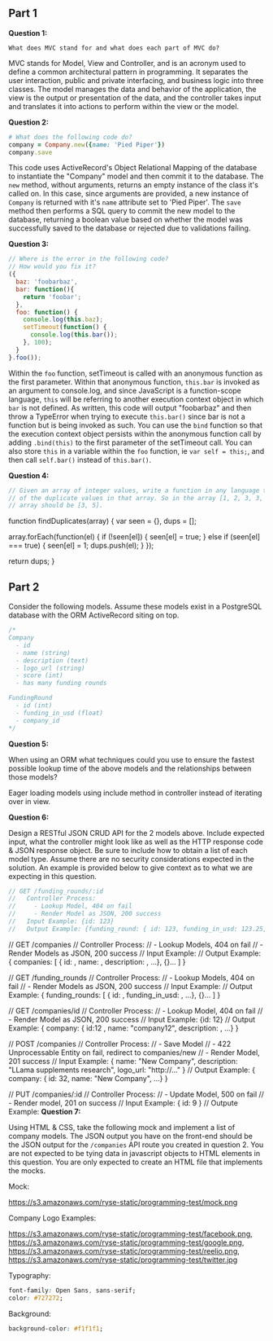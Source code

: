 ## Part 1

**Question 1:**

`What does MVC stand for and what does each part of MVC do?`

MVC stands for Model, View and Controller, and is an acronym used to define a common architectural pattern in programming. It separates the user interaction, public and private interfacing, and business logic into three classes. The model manages the data and behavior of the application, the view is the output or presentation of the data, and the controller takes input and translates it into actions to perform within the view or the model.

**Question 2:**

```ruby
# What does the following code do?
company = Company.new({name: 'Pied Piper'})
company.save
```

This code uses ActiveRecord's Object Relational Mapping of the database to instantiate the "Company" model and then commit it to the database. The `new` method, without arguments, returns an empty instance of the class it's called on. In this case, since arguments are provided, a new instance of `Company` is returned with it's `name` attribute set to 'Pied Piper'. The `save` method then performs a SQL query to commit the new model to the database, returning a boolean value based on whether the model was successfully saved to the database or rejected due to validations failing.

**Question 3:**

```javascript
// Where is the error in the following code?
// How would you fix it?
({
  baz: 'foobarbaz',
  bar: function(){
    return 'foobar';
  },
  foo: function() {
    console.log(this.baz);
    setTimeout(function() {
      console.log(this.bar());
    }, 100);
  }
}.foo());
```

Within the `foo` function, setTimeout is called with an anonymous function as the first parameter. Within that anonymous function, `this.bar` is invoked as an argument to console.log, and since JavaScript is a function-scope language, `this` will be referring to another execution context object in which `bar` is not defined. As written, this code will output "foobarbaz" and then throw a TypeError when trying to execute `this.bar()` since bar is not a function but is being invoked as such.
You can use the `bind` function so that the execution context object persists within the anonymous function call by adding `.bind(this)` to the first parameter of the setTimeout call. You can also store `this` in a variable within the `foo` function, ie `var self = this;`, and then call `self.bar()` instead of `this.bar()`.

**Question 4:**

```javascript
// Given an array of integer values, write a function in any language that returns an array
// of the duplicate values in that array. So in the array [1, 2, 3, 3, 4, 5, 5, 6] the returned
// array should be [3, 5].
```

function findDuplicates(array) {
  var seen = {},
      dups = [];

  array.forEach(function(el) {
    if (!seen[el]) {
      seen[el] = true;
    } else if (seen[el] === true) {
      seen[el] = 1;
      dups.push(el);
    }
  });

  return dups;
}

## Part 2

Consider the following models. Assume these models exist in a PostgreSQL database with the ORM ActiveRecord siting on top.

```javascript
/*
Company
  - id
  - name (string)
  - description (text)
  - logo_url (string)
  - score (int)
  - has many funding rounds

FundingRound
  - id (int)
  - funding_in_usd (float)
  - company_id
*/
```

**Question 5:**

When using an ORM what techniques could you use to ensure the fastest possible lookup time of the above models and the relationships between those models?

Eager loading models using include method in controller instead of iterating over in view.

**Question 6:**

Design a RESTful JSON CRUD API for the 2 models above. Include expected input, what the controller might look like as well as the HTTP response code & JSON response object. Be sure to include how to obtain a list of each model type. Assume there are no security considerations expected in the solution. An example is provided below to give context as to what we are expecting in this question.

```javascript
// GET /funding_rounds/:id
//   Controller Process:
//     - Lookup Model, 404 on fail
//     - Render Model as JSON, 200 success
//   Input Example: {id: 123}
//   Output Example: {funding_round: { id: 123, funding_in_usd: 123.25, company_id: 321 }}
```

// GET /companies
//   Controller Process:
//    - Lookup Models, 404 on fail
//    - Render Models as JSON, 200 success
//   Input Example:
//   Output Example: { companies: [ { id: , name: , description: , ...}, {}... ] }

// GET /funding_rounds
//   Controller Process:
//    - Lookup Models, 404 on fail
//    - Render Models as JSON, 200 success
//   Input Example:
//   Output Example: { funding_rounds: [ { id: , funding_in_usd: ,  ...}, {}... ] }

// GET /companies/id
//   Controller Process:
//    - Lookup Model, 404 on fail
//    - Render Model as JSON, 200 success
//   Input Example: {id: 12}
//   Output Example: { company: { id:12 , name: "company12", description: , ...} }

// POST /companies
//   Controller Process:
//    - Save Model
//      - 422 Unprocessable Entity on fail, redirect to companies/new
//      - Render Model, 201 success
//   Input Example: { name: "New Company", description: "LLama supplements research", logo_url: "http://..." }
//   Output Example: { company: { id: 32, name: "New Company", ...} }

// PUT /companies/:id
//   Controller Process:
//    - Update Model, 500 on fail
//    - Render model, 201 on success
//   Input Example: { id: 9 }
//   Outpute Example:
**Question 7:**

Using HTML & CSS, take the following mock and implement a list of company models. The JSON output you have on the front-end should be the JSON output for the `/companies` API route you created in question 2. You are not expected to be tying data in javascript objects to HTML elements in this question. You are only expected to create an HTML file that implements the mocks.

Mock:

https://s3.amazonaws.com/ryse-static/programming-test/mock.png

Company Logo Examples:

https://s3.amazonaws.com/ryse-static/programming-test/facebook.png,
https://s3.amazonaws.com/ryse-static/programming-test/google.png,
https://s3.amazonaws.com/ryse-static/programming-test/reelio.png,
https://s3.amazonaws.com/ryse-static/programming-test/twitter.jpg

Typography:
```css
font-family: Open Sans, sans-serif;
color: #727272;
```

Background:
```css
background-color: #f1f1f1;
```
